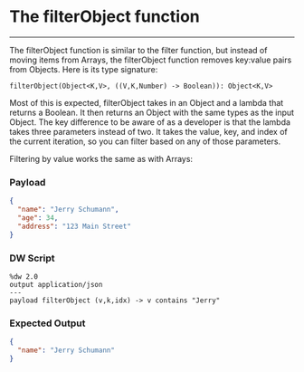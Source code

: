 # The filterObject function
---

The filterObject function is similar to the filter function, but instead of moving items from Arrays, the filterObject function removes key:value pairs from Objects. Here is its type signature:
```
filterObject(Object<K,V>, ((V,K,Number) -> Boolean)): Object<K,V>
```

Most of this is expected, filterObject takes in an Object and a lambda that returns a Boolean. It then returns an Object with the same types as the input Object. The key difference to be aware of as a developer is that the lambda takes three parameters instead of two. It takes the value, key, and index of the current iteration, so you can filter based on any of those parameters. 

Filtering by value works the same as with Arrays:


### Payload
```json
{
  "name": "Jerry Schumann",
  "age": 34,
  "address": "123 Main Street"
}
```

### DW Script
```
%dw 2.0
output application/json
---
payload filterObject (v,k,idx) -> v contains "Jerry"
```

### Expected Output
```json
{
  "name": "Jerry Schumann"
}
```